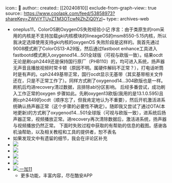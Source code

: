 icon:: 💾
author:: 
created:: [[20240810]]
exclude-from-graph-view:: true
source:: https://www.coolapk.com/feed/53858973?shareKey=ZWViYTUyZTM3OTcwNjZhZjQ0YzI~
type:: archives-web

- oneplus11，ColorOS刷OxygenOS失败经验小记 序言：由于类原生的rom采用的内核是不支持加载gki内核模块的lineageOS的msm8550-5.15内核，所以我决定选择使用支持gki内核的oxygenOS 失败阶段是这样的。我首先通过9008模式刷了ColorOS13-A29版，然后通过fastboot enhance工具进入fastbootd模式刷入oxygenod14…501全球版（可视与欧版一致）。结果ocdt无论是刷cph2449还是保持国行原厂（PHB110）的，均可进入系统，扬声器无声音且播放视频时常卡顿（原因不明。属硬件解码不正常？），打电话听筒时是有声的。cph2449基带正常，国行ocdt显示无基带（其实基带相关文件还在，只是不正常工作了）。同样方式刷了oxygenod14…304欧版也是一样。刷机后均进recovery清过数据，且排除abl分区影响。 后经多番尝试，成功刷入工作正常的oxygen 步骤如此。先刷oxygen13欧版(我用的是13.1.0.595)且刷cph2449的ocdt（顺序忘了，但我肯定地认为不重要），然后开机激活进系统确认扬声器正常（这个步骤的必要性不确定）。随即我又尝试了通过OTA(本地更新)的方式刷了oxygenod14…501全球版（可视与欧版一致），进系统后扬声器正常，视频播放正常。进recovery再次清除数据后，激活进系统，扬声器与视频播放仍然正常。 下面时失败过程中获取的有帮助的信息的截图。感谢各机油帮助，以及相关教程和工具的提供者，恕不表名
- 如果发现文中有遗留的细节，我会在评论区补充
- ![](http://image.coolapk.com/feed/2024/0224/19/506153_ce93fc6e_2486_0243_784@1668x2388.jpg.m.jpg)
- ![](http://image.coolapk.com/feed/2024/0224/19/506153_c56db513_2486_025_190@1668x2388.jpg.m.jpg)
- ![](http://image.coolapk.com/feed/2024/0224/19/506153_cf8019c6_2486_0258_953@1668x2388.jpg.m.jpg)
- ![](http://image.coolapk.com/feed/2024/0224/19/506153_25da7488_2486_0263_663@1668x2388.jpg.m.jpg)
- [ ![](http://image.coolapk.com/product_logo/2023/0104/16/0_0199_2739_939@320x320.png.t.jpg) 一加11 ](/product/2980)
  - 更多功能，丰富内容，尽在酷安APP